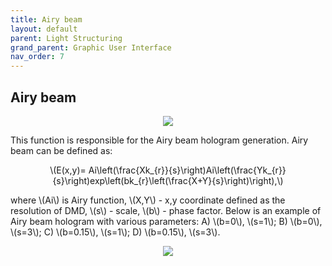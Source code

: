 ```yaml
---
title: Airy beam
layout: default
parent: Light Structuring
grand_parent: Graphic User Interface
nav_order: 7
---
```

## [](#header-2)Airy beam
<script id="MathJax-script" async src="https://cdn.jsdelivr.net/npm/mathjax@3/es5/tex-mml-chtml.js"></script>
<p align="center">
  <img src="/BCAA_tutorial/assets/images/Airy_beam_box.png">
</p>
This function is responsible for the Airy beam hologram generation. Airy beam can be defined as:
<p align="center">
\(E(x,y)= Ai\left(\frac{Xk_{r}}{s}\right)Ai\left(\frac{Yk_{r}}{s}\right)exp\left(bk_{r}\left(\frac{X+Y}{s}\right)\right),\)
<p>
where \(Ai\) is Airy function, \(X,Y\) - x,y coordinate defined as the resolution of DMD, \(s\) - scale, \(b\) - phase factor. Below is an example of Airy beam hologram with various parameters: A) \(b=0\), \(s=1\); B) 
\(b=0\), \(s=3\); C) \(b=0.15\), \(s=1\); D) \(b=0.15\), \(s=3\).
<p align="center">
  <img src="/BCAA_tutorial/assets/images/Airy_beam.png">
</p>
